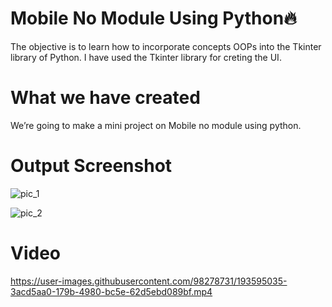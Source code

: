 # Mobile No Module Using Python🔥

The objective is to learn how to incorporate concepts OOPs into the Tkinter library of Python. I have used the Tkinter library for creting the UI.

# What we have created

We’re going to make a mini project on Mobile no module using python.

# Output Screenshot

![pic_1](https://user-images.githubusercontent.com/98278731/193594916-d75a06e7-b644-4b73-a420-7f7075c7beb8.png)


![pic_2](https://user-images.githubusercontent.com/98278731/193594982-90af8810-fd04-4010-9e19-12acaccb289c.png)


# Video

https://user-images.githubusercontent.com/98278731/193595035-3acd5aa0-179b-4980-bc5e-62d5ebd089bf.mp4



